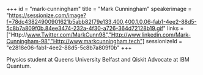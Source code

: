 +++
id = "mark-cunningham"
title = "Mark Cunningham"
speakerimage = "https://sessionize.com/image?f=78dc43824900901621b5abb82f79e133,400,400,1,0,06-fab1-4ee2-88d5-5c8b7a809f0b.84ee3474-232a-4f30-a726-364d72128b19.gif"
links = ["Http://www.Twitter.com/MarkCunn98","Http://www.linkedin.com/Mark-Cunningham-98","Http://www.markcunningham.tech"]
sessionizeId = "e2818e06-fab1-4ee2-88d5-5c8b7a809f0b"
+++

Physics student at Queens University Belfast and Qiskit Advocate at IBM Quantum. 